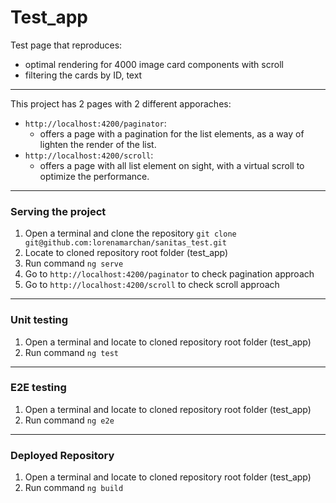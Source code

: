 # Test_app

Test page that reproduces:

- optimal rendering for 4000 image card components with scroll
- filtering the cards by ID, text

---

This project has 2 pages with 2 different apporaches:
- `http://localhost:4200/paginator`:
   - offers a page with a pagination for the list elements, as a way of lighten the render of the list.
- `http://localhost:4200/scroll`:
  - offers a page with all list element on sight, with a virtual scroll to optimize the performance.

----

### Serving the project

1. Open a terminal and clone the repository `git clone git@github.com:lorenamarchan/sanitas_test.git` 
2. Locate to cloned repository root folder (test_app)
3. Run command `ng serve`
4. Go to `http://localhost:4200/paginator` to check pagination approach
5. Go to `http://localhost:4200/scroll` to check scroll approach

----

### Unit testing 
1. Open a terminal and locate to cloned repository root folder (test_app)
2. Run command `ng test`

----

### E2E testing
1. Open a terminal and locate to cloned repository root folder (test_app)
2. Run command `ng e2e`

----

### Deployed Repository
1. Open a terminal and locate to cloned repository root folder (test_app)
2. Run command `ng build`
